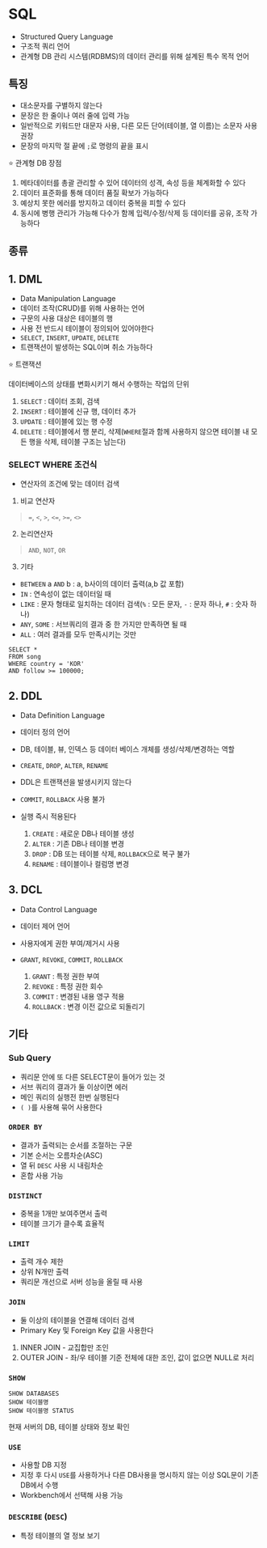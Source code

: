 # SQL 

- Structured Query Language
- 구조적 쿼리 언어
- 관계형 DB 관리 시스템(RDBMS)의 데이터 관리를 위해 설계된 특수 목적 언어

## 특징

- 대소문자를 구별하지 않는다
- 문장은 한 줄이나 여러 줄에 입력 가능
- 일반적으로 키워드만 대문자 사용, 다른 모든 단어(테이블, 열 이름)는 소문자 사용 권장
- 문장의 마지막 절 끝에 `;`로 명령의 끝을 표시


⭐ 관계형 DB 장점

1. 메타데이터를 총괄 관리할 수 있어 데이터의 성격, 속성 등을 체계화할 수 있다
2. 데이터 표준화를 통해 데이터 품질 확보가 가능하다
3. 예상치 못한 에러를 방지하고 데이터 중복을 피할 수 있다
4. 동시에 병행 관리가 가능해 다수가 함께 입력/수정/삭제 등 데이터를 공유, 조작 가능하다
   
## 종류

## 1. DML 

- Data Manipulation Language
- 데이터 조작(CRUD)를 위해 사용하는 언어
- 구문의 사용 대상은 테이블의 행
- 사용 전 반드시 테이블이 정의되어 있어야한다
- `SELECT`, `INSERT`, `UPDATE`, `DELETE`
- 트랜잭션이 발생하는 SQL이며 취소 가능하다

⭐ 트랜잭션

데이터베이스의 상태를 변화시키기 해서 수행하는 작업의 단위


  1. `SELECT` : 데이터 조회, 검색
  2. `INSERT` : 테이블에 신규 행, 데이터 추가
  3. `UPDATE` : 테이블에 있는 행 수정
  4. `DELETE` : 테이블에서 행 분리, 삭제(`WHERE`절과 함께 사용하지 않으면 테이블 내 모든 행을 삭제, 테이블 구조는 남는다)


### SELECT WHERE 조건식

- 연산자의 조건에 맞는 데이터 검색

1. 비교 연산자

> `=`, `<`, `>`, `<=`, `>=`, `<>` 

2. 논리연산자 

> `AND`, `NOT`, `OR`

3. 기타 

- `BETWEEN` a `AND` b : a, b사이의 데이터 출력(a,b 값 포함)
- `IN` : 연속성이 없는 데이터일 때
- `LIKE` : 문자 형태로 일치하는 데이터 검색(`%` : 모든 문자, `-` : 문자 하나, `#` : 숫자 하나)
- `ANY`, `SOME` : 서브쿼리의 결과 중 한 가지만 만족하면 될 때 
- `ALL` : 여러 결과를 모두 만족시키는 것만


```
SELECT *
FROM song
WHERE country = 'KOR'
AND follow >= 100000; 
```

## 2. DDL 

- Data Definition Language
- 데이터 정의 언어
- DB, 테이블, 뷰, 인덱스 등 데이터 베이스 개체를 생성/삭제/변경하는 역할
- `CREATE`, `DROP`, `ALTER`, `RENAME`
- DDL은 트랜잭션을 발생시키지 않는다
- `COMMIT`, `ROLLBACK` 사용 불가
- 실행 즉시 적용된다


  1. `CREATE` : 새로운 DB나 테이블 생성
  2. `ALTER` : 기존 DB나 테이블 변경
  3. `DROP` : DB 또는 테이블 삭제, `ROLLBACK`으로 복구 불가
  4. `RENAME` : 테이블이나 컬럼명 변경


## 3. DCL 

- Data Control Language
- 데이터 제어 언어
- 사용자에게 권한 부여/제거시 사용
- `GRANT`, `REVOKE`, `COMMIT`, `ROLLBACK`

  1. `GRANT` : 특정 권한 부여
  2. `REVOKE` : 특정 권한 회수
  3. `COMMIT` : 변경된 내용 영구 적용
  4. `ROLLBACK` : 변경 이전 값으로 되돌리기


## 기타 

### Sub Query 

- 쿼리문 안에 또 다른 SELECT문이 들어가 있는 것 
- 서브 쿼리의 결과가 둘 이상이면 에러
- 메인 쿼리의 실행전 한번 실행된다
- `( )`를 사용해 묶어 사용한다


### `ORDER BY`

- 결과가 출력되는 순서를 조절하는 구문
- 기본 순서는 오름차순(ASC)
- 열 뒤 `DESC` 사용 시 내림차순
- 혼합 사용 가능


### `DISTINCT`

- 중복을 1개만 보여주면서 출력
- 테이블 크기가 클수록 효율적

### `LIMIT`

- 출력 개수 제한
- 상위 N개만 출력
- 쿼리문 개선으로 서버 성능을 올릴 때 사용


### `JOIN`

- 둘 이상의 테이블을 연결해 데이터 검색
- Primary Key 및 Foreign Key 값을 사용한다

1. INNER JOIN - 교집합만 조인
2. OUTER JOIN - 좌/우 테이블 기준 전체에 대한 조인, 값이 없으면 NULL로 처리


### `SHOW` 

```
SHOW DATABASES
SHOW 테이블명
SHOW 테이블명 STATUS
```

현재 서버의 DB, 테이블 상태와 정보 확인

### `USE`

- 사용할 DB 지정
- 지정 후 다시 `USE`를 사용하거나 다른 DB사용을 명시하지 않는 이상 SQL문이 기존 DB에서 수행
- Workbench에서 선택해 사용 가능


### `DESCRIBE` (`DESC`)

- 특정 테이블의 열 정보 보기
